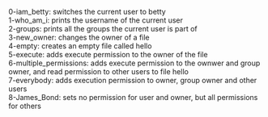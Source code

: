0-iam_betty: switches the current user to betty<br>
1-who_am_i: prints the username of the current user<br>
2-groups: prints all the groups the current user is part of<br>
3-new_owner: changes the owner of a file<br>
4-empty: creates an empty file called hello<br>
5-execute: adds execute permission to the owner of the file<br>
6-multiple_permissions: adds execute permission to the ownwer and group owner, and read permission to other users to file hello<br>
7-everybody: adds execution permission to owner, group owner and other users<br>
8-James_Bond: sets no permission for user and owner, but all permissions for others<br>
